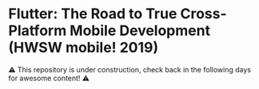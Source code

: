 # Flutter: The Road to True Cross-Platform Mobile Development (HWSW mobile! 2019)

⚠ This repository is under construction, check back in the following days for awesome content! ⚠
